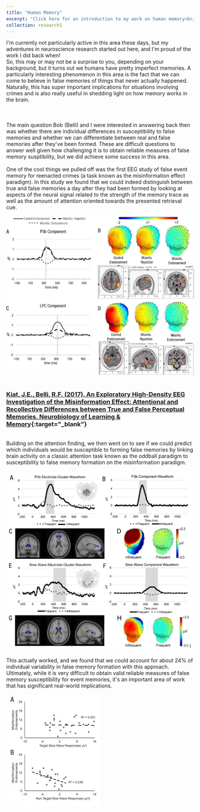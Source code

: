 ```yaml
---
title: "Human Memory"
excerpt: "Click here for an introduction to my work on human memory<br/><br/><img src='/images/neurons1.webp'>"
collection: research1
---
```

I'm currently not particularly active in this area these days, but my adventures in neuroscience research started out here, and I'm proud of the work I did back when!
<br/>
So, this may or may not be a surprise to you, depending on your background, but it turns out we humans have pretty imperfect memories. A particularly interesting phenomenon in this area is the fact that we can come to believe in false memories of things that never actually happened. Naturally, this has super important implications for situations involving crimes and is also really useful in shedding light on how memory works in the brain. 
<br/><br/>
<br/><br/>
The main question Bob (Belli) and I were interested in answering back then was whether there are individual differences in susceptibility to false memories and whether we can differentiate between real and false memories after they've been formed. These are difficult questions to answer well given how challenging it is to obtain reliable measures of false memory susptibility, but we did achieve some success in this area.
<br/><br/>
One of the cool things we pulled off was the first EEG study of false event memory for reenacted crimes (a task known as the misinformation effect paradigm). In this study we found that we could indeed distinguish between true and false memories a day after they had been formed by looking at aspects of the neural signal related to the strength of the memory trace as well as the amount of attention oriented towards the presented retrieval cue.
<br/><br/>
<img src='/images/falsememory1.jpg'>
<br/><br/>
### [Kiat, J.E., Belli, R.F. (2017). An Exploratory High-Density EEG Investigation of the Misinformation Effect: Attentional and Recollective Differences between True and False Perceptual Memories. Neurobiology of Learning & Memory](https://www.researchgate.net/publication/316372522_An_Exploratory_High-Density_EEG_Investigation_of_the_Misinformation_Effect_Attentional_and_Recollective_Differences_between_True_and_False_Perceptual_Memories){:target="_blank"}
<br/>
Building on the attention finding, we then went on to see if we could predict which individuals would be susceptible to forming false memories by linking brain activity on a classic attention task known as the oddball paradigm to susceptibility to false memory formation on the misinformation paradigm. 
<br/><br/>
<img src='/images/falsememory2.jpg'>
<br/><br/>
This actually worked, and we found that we could account for about 24% of individual variability in false memory formation with this approach. Ultimately, while it is very difficult to obtain valid reliable measures of false memory susceptibility for event memories, it's an important area of work that has significant real-world implications. 
<br/><br/>
<img src='/images/falsememory3.jpg'>
<br/><br/>
